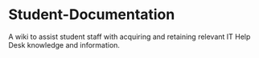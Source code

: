 # Student-Documentation
A wiki to assist student staff with acquiring and retaining relevant IT Help Desk knowledge and information.
